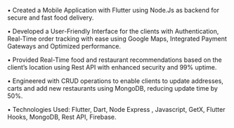 • Created a Mobile Application with Flutter using Node.Js as backend for secure and fast food delivery.

• Developed a User-Friendly Interface for the clients with Authentication, Real-Time order tracking with ease using
Google Maps, Integrated Payment Gateways and Optimized performance.

• Provided Real-Time food and restaurant recommendations based on the client’s location using Rest API with enhanced
security and 99% uptime.

• Engineered with CRUD operations to enable clients to update addresses, carts and add new restaurants using MongoDB,
reducing update time by 50%.

• Technologies Used: Flutter, Dart, Node Express , Javascript, GetX, Flutter Hooks, MongoDB, Rest API, Firebase.
